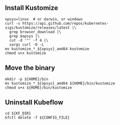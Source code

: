 ## Install Kustomize
```
opsys=linux  # or darwin, or windows
curl -s https://api.github.com/repos/kubernetes-sigs/kustomize/releases/latest |\
  grep browser_download |\
  grep $opsys |\
  cut -d '"' -f 4 |\
  xargs curl -O -L
mv kustomize_*_${opsys}_amd64 kustomize
chmod u+x kustomize
```
## Move the binary
```
mkdir -p ${HOME}/bin
mv kustomize_*_${opsys}_amd64 ${HOME}/bin/kustomize
chmod u+x ${HOME}/bin/kustomize
```

## Uninstall Kubeflow
```
cd ${KF_DIR}
kfctl delete -f ${CONFIG_FILE}
```